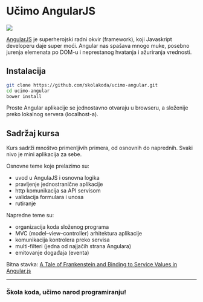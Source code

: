# Učimo AngularJS

![](https://upload.wikimedia.org/wikipedia/commons/thumb/c/ca/AngularJS_logo.svg/400px-AngularJS_logo.svg.png)

[AngularJS](https://angularjs.org/) je superherojski radni okvir (framework), koji Javaskript developeru daje super moći. Angular nas spašava mnogo muke, posebno jurenja elemenata po DOM-u i neprestanog hvatanja i ažuriranja vrednosti.

## Instalacija

```sh
git clone https://github.com/skolakoda/ucimo-angular.git
cd ucimo-angular
bower install
```

Proste Angular aplikacije se jednostavno otvaraju u browseru, a složenije preko lokalnog servera (localhost-a).

## Sadržaj kursa

Kurs sadrži mnoštvo primenljivih primera, od osnovnih do naprednih. Svaki nivo je mini aplikacija za sebe.

Osnovne teme koje prelazimo su:
- uvod u AngulaJS i osnovna logika
- pravljenje jednostranične aplikacije
- http komunikacija sa API servisom
- validacija formulara i unosa
- rutiranje

Napredne teme su:
- organizacija koda složenog programa
- MVC (model–view–controller) arhitektura aplikacije
- komunikacija kontrolera preko servisa
- multi-filteri (jedna od najjačih strana Angulara)
- emitovanje događaja (eventa)

Bitna stavka: [A Tale of Frankenstein and Binding to Service Values in Angular.js](http://stsc3000.github.io/blog/2013/10/26/a-tale-of-frankenstein-and-binding-to-service-values-in-angular-dot-js/)

---
### Škola koda, učimo narod programiranju!
